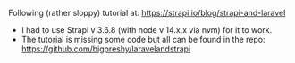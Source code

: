 Following (rather sloppy) tutorial at: https://strapi.io/blog/strapi-and-laravel
- I had to use Strapi v 3.6.8 (with node v 14.x.x via nvm) for it to work.
- The tutorial is missing some code but all can be found in the repo: https://github.com/bigpreshy/laravelandstrapi
